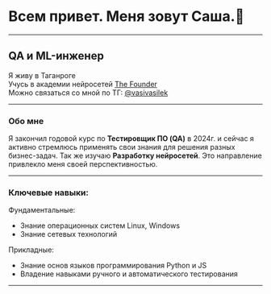 # Всем привет. Меня зовут Саша.👋
___
## QA и ML-инженер

Я живу в Таганроге <br>
Учусь в академии нейросетей [The Founder](https://dnk.the-founder.ru/) <br>
Можно связаться со мной по ТГ: [@vasivasilek](https://t.me/vasivasilek) <br>

---

### Обо мне <br>

Я закончил годовой курс по __Тестировщик ПО (QA)__ в 2024г. и сейчас я активно стремлюсь применять свои знания для решения разных бизнес-задач. Так же изучаю __Разработку нейросетей__. Это направление привлекло меня своей перспективностью. <br>

---

### Ключевые навыки: <br>
Фундаментальные: <br>
* Знание операционных систем Linux, Windows
* Знание сетевых технологий

Прикладные: <br>
* Знание основ языков программирования Python и JS
* Владение навыками ручного и автоматического тестирования
---

